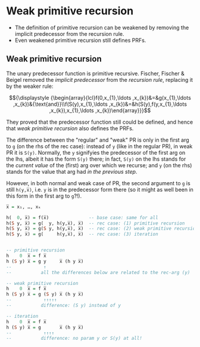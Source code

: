 # Weak primitive recursion

- The definition of primitive recursion can be weakened by removing the implicit predecessor from the recursion rule.
- Even weakened primitive recursion still defines PRFs.


## Weak primitive recursion

The unary predecessor function is primitive recursive. Fischer, Fischer & Beigel removed the *implicit predecessor* from the *recursion rule*, replacing it by the weaker rule:

$${\displaystyle {\begin{array}{lcl}f(0,x_{1},\ldots ,x_{k})&=&g(x_{1},\ldots ,x_{k})&{\text{and}}\\f(S(y),x_{1},\ldots ,x_{k})&=&h(S(y),f(y,x_{1},\ldots ,x_{k}),x_{1},\ldots ,x_{k})\end{array}}}$$

They proved that the predecessor function still could be defined, and hence that *weak primitive recursion* also defines the PRFs.

The difference between the "regular" and "weak" PR is only in the first arg to `g` (on the rhs of the rec case): instead of `y` (like in the regular PR), in weak PR it is `S(y)`. Normally, the `y` signifyies the predecessor of the first arg on the lhs, albeit it has the form `S(y)` there; in fact, `S(y)` on the lhs stands for the *current value* of the (first) arg over which we recurse; and `y` (on the rhs) stands for the value that arg had *in the previous step*.

However, in both normal and weak case of PR, the second argument to `g` is still `h(y,x̅)`, i.e. `y` is in the predecessor form there (so it might as well been in this form in the first arg to `g`?!).


```hs
x̅ = x₁, …, xₖ

h(  0, x̅) = f(x̅)               -- base case: same for all
h(S y, x̅) = g(  y, h(y,x̅), x̅)  -- rec case: (1) primitive recursion
h(S y, x̅) = g(S y, h(y,x̅), x̅)  -- rec case: (2) weak primitive recursion
h(S y, x̅) = g(     h(y,x̅), x̅)  -- rec case: (3) iteration


-- primitive recursion
h    0  x̅ = f x̅
h (S y) x̅ = g y     x̅ (h y x̅)
--            ↑
--           all the differences below are related to the rec-arg (y)

-- weak primitive recursion
h    0  x̅ = f x̅
h (S y) x̅ = g (S y) x̅ (h y x̅)
--            ↑↑↑↑↑
--           difference: (S y) instead of y

-- iteration
h    0  x̅ = f x̅
h (S y) x̅ = g       x̅ (h y x̅)
--            ↑↑↑↑
--           difference: no param y or S(y) at all!
```
